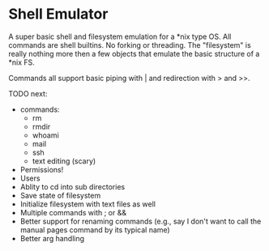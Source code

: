 # Shell Emulator

A super basic shell and filesystem emulation for a *nix type OS. All commands are shell builtins. No forking or threading. The "filesystem" is really nothing more then a few objects that emulate the basic structure of a *nix FS.

Commands all support basic piping with | and redirection with > and >>.

TODO next:
- commands:
    - rm
    - rmdir
    - whoami
    - mail
    - ssh
    - text editing (scary)
- Permissions!
- Users
- Ablity to cd into sub directories
- Save state of filesystem
- Initialize filesystem with text files as well
- Multiple commands with ; or &&
- Better support for renaming commands (e.g., say I don't want to call the manual pages command by its typical name)
- Better arg handling

